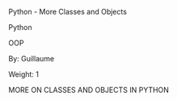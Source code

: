 
Python - More Classes and Objects

Python

OOP
 
By: Guillaume
 
Weight: 1

MORE ON CLASSES AND OBJECTS IN PYTHON
